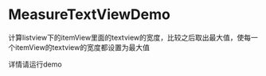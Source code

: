 # MeasureTextViewDemo
计算listview下的itemView里面的textview的宽度，比较之后取出最大值，使每一个itemView的textview的宽度都设置为最大值

详情请运行demo
